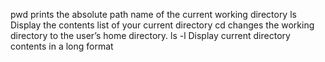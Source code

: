  pwd prints the absolute path name of the current working directory
ls Display the contents list of your current directory
cd changes the working directory to the user’s home directory.
ls -l Display current directory contents in a long format 
